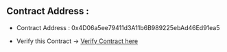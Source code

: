 ## Contract Address : 
- Contract Address : 0x4D06a5ee79411d3A11b6B989225ebAd46Ed91ea5

- Verify this Contract -> [Verify Contract here ](https://testnet.aiascan.com/address/0x4D06a5ee79411d3A11b6B989225ebAd46Ed91ea5)

